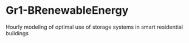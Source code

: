 # Gr1-BRenewableEnergy
Hourly modeling of optimal use of storage systems in smart residential buildings
